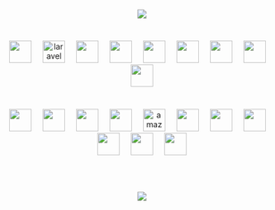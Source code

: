 ###  
<div align="center">  
  <img src="https://github-readme-stats.vercel.app/api/top-langs?username=caducrs&layout=compact&theme=github_dark&hide_border=true&card_width=320&langs_count=6&custom_title=code+|+cloud+|+control" />
</div>  

###  
<br clear="both">  

<div align="center">  
  <img src="https://cdn.jsdelivr.net/gh/devicons/devicon/icons/php/php-original.svg" height="40" />
  <img width="12" />
  <img src="https://camo.githubusercontent.com/697c027ebbdcdca63b3f959f7e9594ff1a47fd2c6506c4af995d9ed8ee768060/68747470733a2f2f736b696c6c69636f6e732e6465762f69636f6e733f693d6c61726176656c" height="40" alt="laravel logo" />
  <img width="12" />
  <img src="https://cdn.jsdelivr.net/gh/devicons/devicon/icons/html5/html5-original.svg" height="40" />
  <img width="12" />
  <img src="https://cdn.jsdelivr.net/gh/devicons/devicon/icons/css3/css3-original.svg" height="40" />
  <img width="12" />
  <img src="https://cdn.jsdelivr.net/gh/devicons/devicon/icons/bootstrap/bootstrap-original.svg" height="40" />
  <img width="12" />
  <img src="https://cdn.jsdelivr.net/gh/devicons/devicon/icons/javascript/javascript-original.svg" height="40" />
  <img width="12" />
  <img src="https://cdn.jsdelivr.net/gh/devicons/devicon/icons/typescript/typescript-original.svg" height="40" />
  <img width="12" />
  <img src="https://cdn.jsdelivr.net/gh/devicons/devicon/icons/python/python-original.svg" height="40" />
  <img width="12" />
  <img src="https://cdn.jsdelivr.net/gh/devicons/devicon/icons/go/go-original.svg" height="40" />
</div>  

###  
<br clear="both">  

<div align="center">  
  <img src="https://cdn.jsdelivr.net/gh/devicons/devicon/icons/docker/docker-original.svg" height="40" />
  <img width="12" />
  <img src="https://cdn.jsdelivr.net/gh/devicons/devicon/icons/kubernetes/kubernetes-plain.svg" height="40" />
  <img width="12" />
  <img src="https://skillicons.dev/icons?i=githubactions,gitlab" height="40" />
  <img width="12" />
  <img src="https://cdn.jsdelivr.net/gh/devicons/devicon/icons/terraform/terraform-original.svg" height="40" />
  <img width="12" />
  <img src="https://cdn.jsdelivr.net/gh/devicons/devicon/icons/amazonwebservices/amazonwebservices-line-wordmark.svg" height="40" alt="amazonwebservices logo"  />
  <img width="12" />
  <img src="https://cdn.jsdelivr.net/gh/devicons/devicon/icons/mysql/mysql-original.svg" height="40" />
  <img width="12" />
  <img src="https://cdn.jsdelivr.net/gh/devicons/devicon/icons/postgresql/postgresql-original.svg" height="40" />
  <img width="12" />
  <img src="https://cdn.jsdelivr.net/gh/devicons/devicon/icons/mongodb/mongodb-original.svg" height="40" />
  <img width="12" />
  <img src="https://cdn.jsdelivr.net/gh/devicons/devicon/icons/composer/composer-original.svg" height="40" />
  <img width="12" />
  <img src="https://cdn.jsdelivr.net/gh/devicons/devicon/icons/git/git-original.svg" height="40" />
  <img width="12" />
  <img src="https://cdn.jsdelivr.net/gh/devicons/devicon/icons/notion/notion-original.svg" height="40" />
</div>  

###  
<br clear="both">


###  
<div align="center">  
  <img src="https://img.shields.io/badge/Let%20the%20code%20speak-000000?style=for-the-badge&logo=github&logoColor=white" />
</div>  
